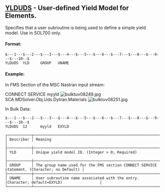 ## [YLDUDS](https://help.hexagonmi.com/bundle/MSC_Nastran_2022.4/page/Nastran_Combined_Book/qrg/bulktuv/TOC.YLDUDS.xhtml) - User-defined Yield Model for Elements.

Specifies that a user subroutine is being used to define a simple yield model. Use in SOL700 only.

#### Format:

```nastran
$---1---$---2---$---3---$---4---$---5---$---6---$---7---$---8---$---9---$---10--$
YLDUDS  YLD     GROUP   UNAME                                                   
```
#### Example:

In FMS Section of the MSC Nastran input stream:

CONNECT SERVICE myyld  ![bulktuv08249.jpg](https://help-be.hexagonmi.com/bundle/MSC_Nastran_2022.4/page/Nastran_Combined_Book/qrg/bulktuv/../../../assets/bulktuv08249.jpg?_LANG=enus) SCA.MDSolver.Obj.Uds.Dytran.Materials ![bulktuv08251.jpg](https://help-be.hexagonmi.com/bundle/MSC_Nastran_2022.4/page/Nastran_Combined_Book/qrg/bulktuv/../../../assets/bulktuv08251.jpg?_LANG=enus)

In Bulk Data:

```nastran
$---1---$---2---$---3---$---4---$---5---$---6---$---7---$---8---$---9---$---10--$
YLDUDS  12      myyld   EXYLD                                                   
```
```text
┌───────────┬────────────────────────────────────────────────────────────────────────────────────────────┐
│ Describer │ Meaning                                                                                    │
├───────────┼────────────────────────────────────────────────────────────────────────────────────────────┤
│ YLD       │ Unique yield model ID. (Integer > 0; Required)                                             │
├───────────┼────────────────────────────────────────────────────────────────────────────────────────────┤
│ GROUP     │ The group name used for the FMS section CONNECT SERVICE statement. (Character; no Default) │
├───────────┼────────────────────────────────────────────────────────────────────────────────────────────┤
│ UNAME     │ User subroutine name associated with the entry. (Character; default=EXYLD)                 │
└───────────┴────────────────────────────────────────────────────────────────────────────────────────────┘
```
